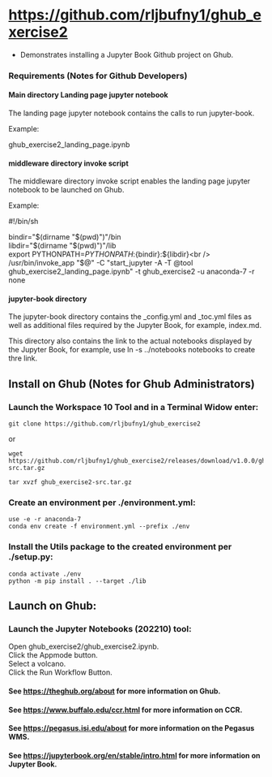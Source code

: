 # https://github.com/rljbufny1/ghub_exercise2

- Demonstrates installing a Jupyter Book Github project on Ghub.

### Requirements (Notes for Github Developers)

#### Main directory Landing page jupyter notebook

The landing page jupyter notebook contains the calls to run jupyter-book.

Example:

ghub_exercise2_landing_page.ipynb

#### middleware directory invoke script

The middleware directory invoke script enables the landing page jupyter notebook to be launched on Ghub.

Example:

#!/bin/sh

bindir="$(dirname "$(pwd)")"/bin<br />
libdir="$(dirname "$(pwd)")"/lib<br />
export PYTHONPATH=$PYTHONPATH:${bindir}:${libdir}<br />
/usr/bin/invoke_app "$@" -C "start_jupyter -A -T @tool ghub_exercise2_landing_page.ipynb" -t ghub_exercise2 -u anaconda-7 -r none

#### jupyter-book directory

The jupyter-book directory contains the _config.yml and _toc.yml files as well as 
additional files required by the Jupyter Book, for example, index.md.

This directory also contains the link to the actual notebooks displayed by the Jupyter Book,
for example, use ln -s ../notebooks notebooks to create thre link.

## Install on Ghub (Notes for Ghub Administrators)

### Launch the Workspace 10 Tool and in a Terminal Widow enter:<br />

```
git clone https://github.com/rljbufny1/ghub_exercise2
```

or 

```
wget https://github.com/rljbufny1/ghub_exercise2/releases/download/v1.0.0/ghub_exercise2-src.tar.gz

tar xvzf ghub_exercise2-src.tar.gz

```

### Create an environment per ./environment.yml:

```
use -e -r anaconda-7
conda env create -f environment.yml --prefix ./env
```

### Install the Utils package to the created environment per ./setup.py:

```
conda activate ./env
python -m pip install . --target ./lib
```

## Launch on Ghub:

### Launch  the Jupyter Notebooks (202210) tool:<br />

Open ghub_exercise2/ghub_exercise2.ipynb.<br />
Click the Appmode button.<br />
Select a volcano.<br />
Click the Run Workflow Button.<br />

#### See https://theghub.org/about for more information on Ghub. 
#### See https://www.buffalo.edu/ccr.html for more information on CCR.
#### See https://pegasus.isi.edu/about for more information on the Pegasus WMS.
#### See https://jupyterbook.org/en/stable/intro.html for more information on Jupyter Book.

